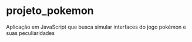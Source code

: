 # projeto_pokemon
Aplicação em JavaScript que busca simular interfaces do jogo pokémon e suas peculiaridades
